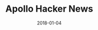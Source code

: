 ---
title: "Apollo Hacker News"
date: "2018-01-04"
type: "Apollo, GraphQL, React"
url: https://github.com/ConnorHolyday/apollo-hacker-news
---